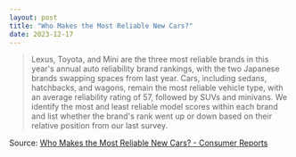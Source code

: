 ```yaml
---
layout: post
title: "Who Makes the Most Reliable New Cars?"
date: 2023-12-17
---
```


> Lexus, Toyota, and Mini are the three most reliable brands in this year's annual auto reliability brand rankings, with the two Japanese brands swapping spaces from last year. Cars, including sedans, hatchbacks, and wagons, remain the most reliable vehicle type, with an average reliability rating of 57, followed by SUVs and minivans. We identify the most and least reliable model scores within each brand and list whether the brand's rank went up or down based on their relative position from our last survey.

Source: [Who Makes the Most Reliable New Cars? - Consumer Reports](https://www.consumerreports.org/cars/car-reliability-owner-satisfaction/who-makes-the-most-reliable-cars-a7824554938/)
